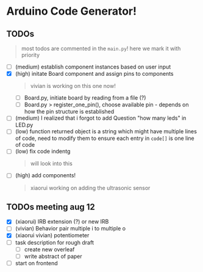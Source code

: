 # Arduino Code Generator!



## TODOs
> most todos are commented in the  `main.py`!
> here we mark it with priority

- [ ] (medium) establish component instances based on user input
- [x] (high) initate Board component and assign pins to components
    > vivian is working on this one now!
    - [ ] Board.py, initiate board by reading from a file (?)
    - [ ] Board.py > register_one_pin(), choose available pin - depends on how the pin structure is established
- [ ] (medium) I realized that i forgot to add Question "how many leds" in LED.py
- [ ] (low) function returned object is a string which might have multiple lines of code, need to modify them to ensure each entry in `code[]` is one line of code
- [ ] (low) fix code indentg
    > will look into this
- [ ] (high) add components!
    > xiaorui working on adding the ultrasonic sensor

## TODOs meeting aug 12
- [x] (xiaorui) IRB extension (?) or new IRB
- [ ] (vivian) Behavior pair multiple i to multiple o
- [x] (xiaorui vivian) potentiometer
- [ ] task description for rough draft
    - [ ] create new overleaf
    - [ ] write abstract of paper
- [ ] start on frontend